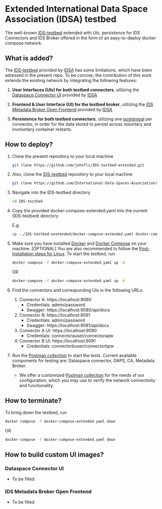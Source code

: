 # Extended International Data Space Association (IDSA) testbed

The well-known [IDS-testbed](https://github.com/International-Data-Spaces-Association/IDS-testbed) extended with UIs, persistence for IDS Connectors and IDS Broker offered in the form of an easy-to-deploy docker compose network. 

## What is added?

The [IDS-testbed](https://github.com/International-Data-Spaces-Association/IDS-testbed) provided by [IDSA](https://internationaldataspaces.org/) has some limitations, which have been adressed in the present repo. To be concise, the contribution of this work extends the existing network by integrating the following features:

1. **User Interfaces (UIs) for both testbed connectors**, utilizing the [Dataspace Connector UI](https://github.com/International-Data-Spaces-Association/DataspaceConnectorUI) provided by [IDSA](https://internationaldataspaces.org/)
2. **Frontend & User Interface (UI) for the testbed broker**, utilizing the [IDS Metadata Broker Open Frontend](https://github.com/International-Data-Spaces-Association/ids-metadata-broker-open-frontend) provided by [IDSA](https://internationaldataspaces.org/)
  
3. **Persistence for both testbed connectors**, utilizing one [postgresql](https://www.postgresql.org/) per connector, in order for the data stored to persist across voluntary and involuntary container restarts.


## How to deploy?

1. Clone the present repository to your local machine

   ```sh
   git clone https://github.com/johnfli/IDS-testbed-extended.git
   ``` 
   
2. Also, clone the [IDS-testbed](https://github.com/International-Data-Spaces-Association/IDS-testbed) repository to your local machine

   ```sh
   git clone https://github.com/International-Data-Spaces-Association/IDS-testbed.git
   ``` 

3. Navigate into the IDS-testbed directory
   
   ```sh
   cd IDS-testbed
   ``` 


4. Copy the provided docker-compose-extended.yaml into the current (IDS-testbed) directory
   
   E.g.
   ```sh
   cp ../IDS-testbed-exetended/docker-compose-extended.yaml docker-compose-extended.yaml
   ```

5. Make sure you have installed [Docker](https://docs.docker.com/engine/install/ubuntu/) and [Docker Compose](https://docs.docker.com/engine/install/ubuntu/) on your machine. [OPTIONAL] You are also recommended to follow the [Post-installation steps for Linux](https://docs.docker.com/engine/install/linux-postinstall/). To start the testbed, run 
   
   ```sh
   docker compose -f docker-compose-extended.yaml up -d
   ``` 
   
   OR

   ```sh
   docker-compose -f docker-compose-extended.yaml up -d
   ```
   
6. Find the connectors and corresponding UIs in the following URLs:
   1. Connector A: https://localhost:9080 
      - Credentials: admin/password
      - Swagger: https://localhost:9080/api/docs
   2. Connector B: https://localhost:9081
      - Credentials: admin/password
      - Swagger: https://localhost:9081/api/docs
   3. Connector A UI: https://localhost:9090
      - Credentials: connectorauser/connectorapw
   4. Connector B UI: https://localhost:9091
      - Credentials: connectorbuser/connectorbpw

7. Run the [Postman collection](https://github.com/International-Data-Spaces-Association/IDS-testbed/blob/master/TestbedPreconfiguration.postman_collection.json) to start the tests. Current available components for testing are: Dataspace connector, DAPS, CA, Metadata Broker.
   - We offer a customized [Postman collection](TestbedExtendedPreconfiguration.postman_collection.json) for the needs of our configuration, which you may use to verify the network connectivity and functionality.

## How to terminate?

To bring down the testbed, run 
   
   ```sh
   docker compose -f docker-compose-extended.yaml down
   ``` 
   
   OR

   ```sh
   docker-compose -f docker-compose-extended.yaml down
   ```

## How to build custom UI images?

### Dataspace Connector UI

- To be filled

### IDS Metadata Broker Open Frontend

- To be filled

